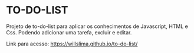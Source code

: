 # TO-DO-LIST

Projeto de to-do-list para aplicar os conhecimentos de Javascript, HTML e Css. Podendo adicionar uma tarefa, excluir e editar.

Link para acesso:
https://willslima.github.io/to-do-list/